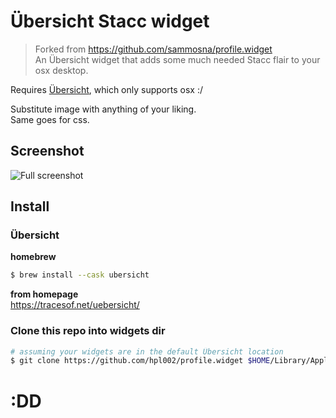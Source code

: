 # Übersicht Stacc widget
> Forked from https://github.com/sammosna/profile.widget  
An Übersicht widget that adds some much needed Stacc flair to your osx desktop.

Requires [Übersicht](https://github.com/felixhageloh/uebersicht), which only supports osx :/


Substitute image with anything of your liking.  
Same goes for css.

## Screenshot
![Full screenshot](ubersicht-stacc-example.png)

## Install

### Übersicht
**homebrew**
```bash 
$ brew install --cask ubersicht
```

**from homepage**  
https://tracesof.net/uebersicht/

### Clone this repo into widgets dir
```bash
# assuming your widgets are in the default Übersicht location
$ git clone https://github.com/hpl002/profile.widget $HOME/Library/Application\ Support/Übersicht/widgets/ubersicht-stacc
```

# :DD
